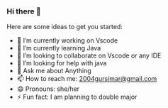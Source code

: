 ### Hi there 👋


Here are some ideas to get you started:

- 🔭 I’m currently working on Vscode
- 🌱 I’m currently learning Java
- 👯 I’m looking to collaborate on Vscode or any IDE
- 🤔 I’m looking for help with java
- 💬 Ask me about Anything
- 📫 How to reach me: 2004gursimar@gmail.com
- 😄 Pronouns: she/her
- ⚡ Fun fact: I am planning to double major 
